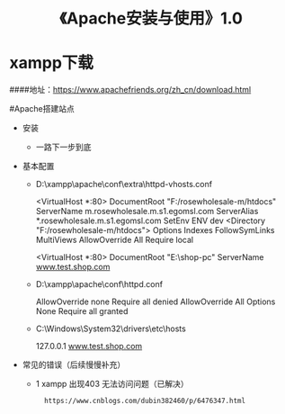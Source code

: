 <h1 align="center">《Apache安装与使用》1.0</h1>

# xampp下载
####地址：https://www.apachefriends.org/zh_cn/download.html

#Apache搭建站点

- 安装
	- 一路下一步到底
- 基本配置
	- D:\xampp\apache\conf\extra\httpd-vhosts.conf
	
		<VirtualHost *:80>
   			DocumentRoot "F:/rosewholesale-m/htdocs"
    			ServerName m.rosewholesale.m.s1.egomsl.com
    			ServerAlias *.rosewholesale.m.s1.egomsl.com
			SetEnv ENV dev
			<Directory  "F:/rosewholesale-m/htdocs">
				Options Indexes FollowSymLinks MultiViews
				AllowOverride All
				Require local
			</Directory>
		</VirtualHost>
		
		<VirtualHost *:80>
			DocumentRoot "E:\shop-pc"
			ServerName www.test.shop.com
		</VirtualHost>

	- D:\xampp\apache\conf\httpd.conf
			
		<Directory />
    			AllowOverride none
    			Require all denied
		</Directory>
		<Directory "D:/xampp/cgi-bin">
    			AllowOverride All
    			Options None
    			Require all granted
		</Directory>

	- C:\Windows\System32\drivers\etc\hosts

		127.0.0.1       www.test.shop.com

- 常见的错误（后续慢慢补充）

    - 1 xampp 出现403 无法访问问题（已解决）

    		https://www.cnblogs.com/dubin382460/p/6476347.html
